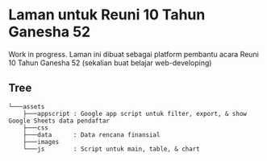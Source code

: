 # Laman untuk Reuni 10 Tahun Ganesha 52  

Work in progress. Laman ini dibuat sebagai platform pembantu acara Reuni 10 Tahun Ganesha 52 (sekalian buat belajar web-developing)

## Tree

```text
└───assets
    ├───appscript : Google app script untuk filter, export, & show Google Sheets data pendaftar
    ├───css
    ├───data      : Data rencana finansial
    ├───images
    └───js        : Script untuk main, table, & chart
```
